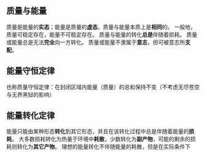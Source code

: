 ## 质量与能量
质量是能量的**实态**；能量是质量的**虚态**，质量与能量本质上是**相同**的。
一般地，质量可稳定存在，能量不可稳定存在。
质量与能量的转化**总是**伴随着损耗。
质量或能量总是无法**完全**向一方转化。
质量或能量不隶属于**意志**，但可被意志所**支配**。
## 能量守恒定律
也称质量守恒定律：在封闭区域内能量（质量）的总和保持不变（不考虑无尽苍空与无界黑狱的影响）
## 能量转化定律
能量只能由某种形态**转化**到其它形态，并且在该转化过程中总是伴随着能量的**损耗**。
大多数损耗转化为热量于环境中**耗散**，少数转化为**副产物**，可能的剩余的损耗则转化为**其它产物**。
理想的能量转化不伴随能量的耗散，但是在实际条件下 